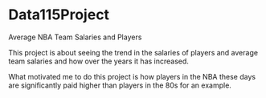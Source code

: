 # Data115Project

Average NBA Team Salaries and Players

This project is about seeing the trend in the salaries of players and average team salaries and how over the years it has increased. 

What motivated me to do this project is how players in the NBA these days are significantly paid higher than players in the 80s for an example. 
